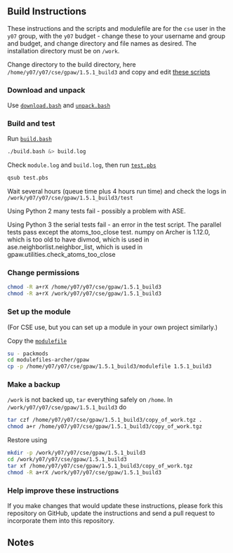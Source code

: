 Build Instructions
------------------

These instructions and the scripts and modulefile are for the `cse`
user in the `y07` group, with the `y07` budget - change these to your
username and group and budget, and change directory and file names as
desired.  The installation directory must be on `/work`.

Change directory to the build directory, here
`/home/y07/y07/cse/gpaw/1.5.1_build3` and copy and edit [these scripts]()

### Download and unpack

Use [`download.bash`](download.bash) and [`unpack.bash`](unpack.bash)

### Build and test

Run [`build.bash`](build.bash)

```bash
./build.bash &> build.log
```

Check `module.log` and `build.log`, then run [`test.pbs`](test.pbs)

```bash
qsub test.pbs
```

Wait several hours (queue time plus 4 hours run time) and check the logs in
`/work/y07/y07/cse/gpaw/1.5.1_build3/test`

Using Python 2 many tests fail - possibly a problem with ASE.

Using Python 3 the serial tests fail - an error in the test script.
The parallel tests pass except the atoms_too_close test.  numpy on
Archer is 1.12.0, which is too old to have divmod, which is used in
ase.neighborlist.neighbor_list, which is used in
gpaw.utilities.check_atoms_too_close

### Change permissions

```bash
chmod -R a+rX /home/y07/y07/cse/gpaw/1.5.1_build3
chmod -R a+rX /work/y07/y07/cse/gpaw/1.5.1_build3
```

### Set up the module

(For CSE use, but you can set up a module in your own project
similarly.)

Copy the [`modulefile`](modulefile)

```bash
su - packmods
cd modulefiles-archer/gpaw
cp -p /home/y07/y07/cse/gpaw/1.5.1_build3/modulefile 1.5.1_build3
```

### Make a backup

`/work` is not backed up, `tar` everything safely on `/home`.  In
`/work/y07/y07/cse/gpaw/1.5.1_build3` do

```bash
tar czf /home/y07/y07/cse/gpaw/1.5.1_build3/copy_of_work.tgz .
chmod a+r /home/y07/y07/cse/gpaw/1.5.1_build3/copy_of_work.tgz
```

Restore using

```bash
mkdir -p /work/y07/y07/cse/gpaw/1.5.1_build3
cd /work/y07/y07/cse/gpaw/1.5.1_build3
tar xf /home/y07/y07/cse/gpaw/1.5.1_build3/copy_of_work.tgz
chmod -R a+rX /work/y07/y07/cse/gpaw/1.5.1_build3
```

### Help improve these instructions

If you make changes that would update these instructions, please fork
this repository on GitHub, update the instructions and send a pull
request to incorporate them into this repository.

Notes
-----
